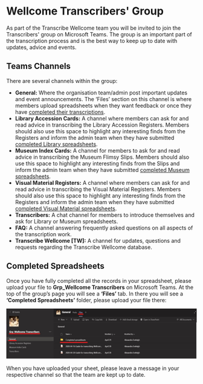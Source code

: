 # Wellcome Transcribers' Group

As part of the Transcribe Wellcome team you will be invited to join the Transcribers' group on Microsoft Teams. The group is an important part of the transcription process and is the best way to keep up to date with updates, advice and events.

## Teams Channels

There are several channels within the group:

* **General:** Where the organisation team/admin post important updates and event announcements. The ‘Files’ section on this channel is where members upload spreadsheets when they want feedback or once they have [completed their transcriptions](https://docs.wellcomecollection.org/transcribe-wellcome/transcription-guidelines/grp-wellcome-transcribers#completed-spreadsheets).
* **Library Accession Cards:** A channel where members can ask for and read advice in transcribing the Library Accession Registers. Members should also use this space to highlight any interesting finds from the Registers and inform the admin team when they have submitted [completed Library spreadsheets](https://docs.wellcomecollection.org/transcribe-wellcome/transcription-guidelines/grp-wellcome-transcribers#completed-spreadsheets).
* **Museum Index Cards:** A channel for members to ask for and read advice in transcribing the Museum Flimsy Slips. Members should also use this space to highlight any interesting finds from the Slips and inform the admin team when they have submitted [completed Museum spreadsheets](https://docs.wellcomecollection.org/transcribe-wellcome/transcription-guidelines/grp-wellcome-transcribers#completed-spreadsheets).
* **Visual Material Registers:** A channel where members can ask for and read advice in transcribing the Visual Material Registers. Members should also use this space to highlight any interesting finds from the Registers and inform the admin team when they have submitted [completed Visual Material spreadsheets](https://docs.wellcomecollection.org/transcribe-wellcome/transcription-guidelines/grp-wellcome-transcribers#completed-spreadsheets).
* **Transcribers:** A chat channel for members to introduce themselves and ask for Library or Museum spreadsheets.
* **FAQ:** A channel answering frequently asked questions on all aspects of the transcription work.
* **Transcribe Wellcome \[TW\]:** A channel for updates, questions and requests regarding the Transcribe Wellcome database.

## Completed Spreadsheets

Once you have fully completed all the records in your spreadsheet, please upload your file to **Grp\_Wellcome Transcribers** on Microsoft Teams. At the top of the group’s page you will see a **‘Files’** tab. In there you will see a **‘Completed Spreadsheets’** folder, please upload your file there:

![](../.gitbook/assets/image%20%281%29%20%281%29%20%281%29%20%281%29%20%281%29%20%281%29%20%281%29%20%281%29%20%281%29.png)

When you have uploaded your sheet, please leave a message in your respective channel so that the team are kept up to date.

